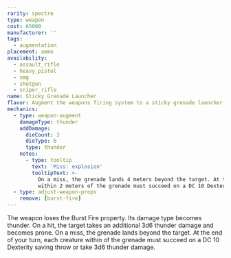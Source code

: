 ```yaml
---
rarity: spectre
type: weapon
cost: 65000
manufacturer: ''
tags:
  - augmentation
placement: ammo
availability:
  - assault_rifle
  - heavy_pistol
  - smg
  - shotgun
  - sniper_rifle
name: Sticky Grenade Launcher
flavor: Augment the weapons firing system to a sticky grenade launcher.
mechanics:
  - type: weapon-augment
    damageType: thunder
    addDamage:
      dieCount: 3
      dieType: 6
      type: thunder
    notes:
      - type: tooltip
        text: 'Miss: explosion'
        tooltipText: >-
          On a miss, the grenade lands 4 meters beyond the target. At the end of your turn, each creature
          within 2 meters of the grenade must succeed on a DC 10 Dexterity saving throw or take 3d6 thunder damage.
  - type: adjust-weapon-props
    remove: [burst-fire]
---
```

The weapon loses the Burst Fire property. Its damage type becomes thunder. On a hit, the target takes an
additional 3d6 thunder damage and becomes prone. On a miss, the grenade lands <me-distance length="10" /> beyond the
target. At the end of your turn, each creature within <me-distance length="5" /> of the grenade must succeed on a
DC 10 Dexterity saving throw or take 3d6 thunder damage.
